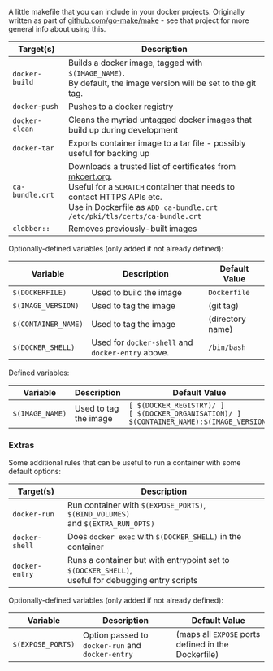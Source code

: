 A little makefile that you can include in your docker projects. Originally written
as part of [github.com/go-make/make](https://github.com/go-make/make) - see that
project for more general info about using this.

| Target(s)       | Description                                                                                                                                                                                                                             |
|-----------------|-----------------------------------------------------------------------------------------------------------------------------------------------------------------------------------------------------------------------------------------|
| `docker-build`  | Builds a docker image, tagged with `$(IMAGE_NAME)`.<br>By default, the image version will be set to the git tag.                                                                                                                        |
| `docker-push`   | Pushes to a docker registry                                                                                                                                                                                                             |
| `docker-clean`  | Cleans the myriad untagged docker images that build up during development                                                                                                                                                               |
| `docker-tar`    | Exports container image to a tar file - possibly useful for backing up                                                                                                                                                                  |
| `ca-bundle.crt` | Downloads a trusted list of certificates from [mkcert.org](https://mkcert.org/).<br>Useful for a `SCRATCH` container that needs to contact HTTPS APIs etc.<br>Use in Dockerfile as `ADD ca-bundle.crt /etc/pki/tls/certs/ca-bundle.crt` |
| `clobber::`     | Removes previously-built images                                                                                                                                                                                                         |

Optionally-defined variables (only added if not already defined):

| Variable            | Description                                       | Default Value    |
|---------------------|---------------------------------------------------|------------------|
| `$(DOCKERFILE)`     | Used to build the image                           | `Dockerfile`     |
| `$(IMAGE_VERSION)`  | Used to tag the image                             | (git tag)        |
| `$(CONTAINER_NAME)` | Used to tag the image                             | (directory name) |
| `$(DOCKER_SHELL)`   | Used for `docker-shell` and `docker-entry` above. | `/bin/bash`      |

Defined variables:

| Variable        | Description           | Default Value                                                                                          |
|-----------------|-----------------------|--------------------------------------------------------------------------------------------------------|
| `$(IMAGE_NAME)` | Used to tag the image | `[ $(DOCKER_REGISTRY)/ ]` <br> `[ $(DOCKER_ORGANISATION)/ ]` <br> `$(CONTAINER_NAME):$(IMAGE_VERSION)` |

### Extras

Some additional rules that can be useful to run a container with some default options:

| Target(s)      | Description                                                                                            |
|----------------|--------------------------------------------------------------------------------------------------------|
| `docker-run`   | Run container with `$(EXPOSE_PORTS)`, `$(BIND_VOLUMES)` <br> and `$(EXTRA_RUN_OPTS)`                   |
| `docker-shell` | Does `docker exec` with `$(DOCKER_SHELL)` in the container                                             |
| `docker-entry` | Runs a container but with entrypoint set to `$(DOCKER_SHELL)`, <br> useful for debugging entry scripts |

Optionally-defined variables (only added if not already defined):

| Variable          | Description                                      | Default Value                                       |
|-------------------|--------------------------------------------------|-----------------------------------------------------|
| `$(EXPOSE_PORTS)` | Option passed to `docker-run` and `docker-entry` | (maps all `EXPOSE` ports defined in the Dockerfile) |

